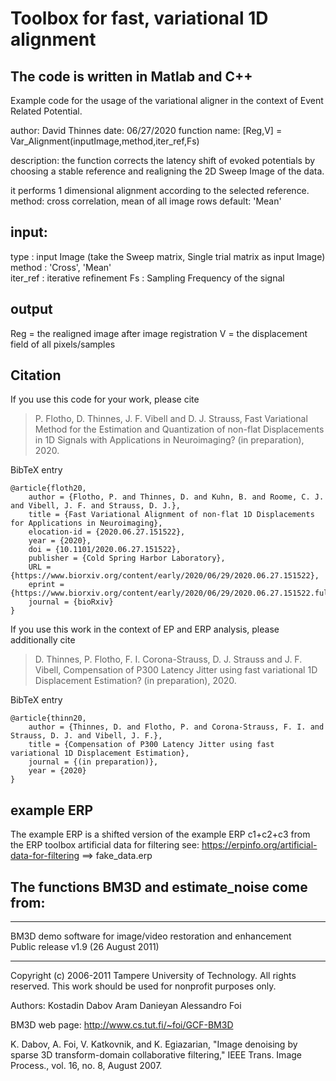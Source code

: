  # Toolbox for fast, variational 1D alignment

## The code is written in Matlab and C++


Example code for the usage of the variational aligner in the context of Event Related Potential.

 author: David Thinnes
 date:  06/27/2020
 function name: [Reg,V] = Var_Alignment(inputImage,method,iter_ref,Fs)

 description:
 the function corrects the latency shift of evoked potentials by choosing a stable
 reference and realigning the 2D Sweep Image of the data.

 it performs 1 dimensional alignment according to the selected reference.
 method: cross correlation, mean of all image rows 
 default: 'Mean'


 ## input: 

 type :        input Image (take the Sweep matrix, Single trial matrix as input Image)
 method :      'Cross', 'Mean'                      
 iter_ref :    iterative refinement
 Fs :          Sampling Frequency of the signal

 ## output

 Reg =         the realigned image after image registration
   V =         the displacement field of all pixels/samples

 ## Citation


If you use this code for your work, please cite
  
> P. Flotho, D. Thinnes, J. F. Vibell and D. J. Strauss, Fast Variational Method for the Estimation and Quantization of non-flat Displacements in 1D Signals with Applications in Neuroimaging? (in preparation), 2020. 

BibTeX entry
```
@article{floth20,
    author = {Flotho, P. and Thinnes, D. and Kuhn, B. and Roome, C. J. and Vibell, J. F. and Strauss, D. J.},
    title = {Fast Variational Alignment of non-flat 1D Displacements for Applications in Neuroimaging},
	elocation-id = {2020.06.27.151522},
	year = {2020},
	doi = {10.1101/2020.06.27.151522},
	publisher = {Cold Spring Harbor Laboratory},
	URL = {https://www.biorxiv.org/content/early/2020/06/29/2020.06.27.151522},
	eprint = {https://www.biorxiv.org/content/early/2020/06/29/2020.06.27.151522.full.pdf},
	journal = {bioRxiv}
}
```
If you use this work in the context of EP and ERP analysis, please additionally cite

> D. Thinnes, P. Flotho, F. I. Corona-Strauss, D. J. Strauss and J. F. Vibell, Compensation of P300 Latency Jitter using fast variational 1D Displacement Estimation? (in preparation), 2020. 

BibTeX entry
```
@article{thinn20,
    author = {Thinnes, D. and Flotho, P. and Corona-Strauss, F. I. and Strauss, D. J. and Vibell, J. F.},
    title = {Compensation of P300 Latency Jitter using fast variational 1D Displacement Estimation},
    journal = {(in preparation)},
    year = {2020}
}
```

## example ERP

The example ERP is a shifted version of the example ERP c1+c2+c3 from the ERP toolbox artificial data for filtering
see: https://erpinfo.org/artificial-data-for-filtering  ==> fake_data.erp

## The functions BM3D and estimate_noise come from:


-------------------------------------------------------------------

  BM3D demo software for image/video restoration and enhancement  
                   Public release v1.9 (26 August 2011) 

-------------------------------------------------------------------

Copyright (c) 2006-2011 Tampere University of Technology. 
All rights reserved.
This work should be used for nonprofit purposes only.

Authors:                     Kostadin Dabov
                             Aram Danieyan
                             Alessandro Foi


BM3D web page:               http://www.cs.tut.fi/~foi/GCF-BM3D


K. Dabov, A. Foi, V. Katkovnik, and K. Egiazarian, "Image 
denoising by sparse 3D transform-domain collaborative filtering," 
IEEE Trans. Image Process., vol. 16, no. 8, August 2007.
